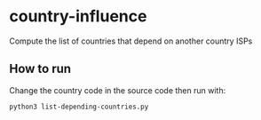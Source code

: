 # country-influence
Compute the list of countries that depend on another country ISPs

## How to run
Change the country code in the source code then run with:
```
python3 list-depending-countries.py
```
